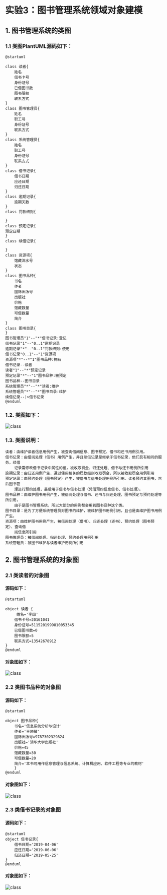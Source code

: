 # 实验3：图书管理系统领域对象建模

## 1. 图书管理系统的类图

### 1.1 类图PlantUML源码如下：

``` class
@startuml

class 读者{
    姓名
    借书卡号
    身份证号
    已借图书数
    图书限额
    联系方式
}
class 图书管理员{
    姓名
    职工号
    身份证号
    联系方式
}
class 系统管理员{
    姓名
    职工号
    身份证号
    联系方式
}
class 借书记录{
    借书日期
    应还日期
    归还日期
}
class 逾期记录{
    逾期天数
}
class 罚款细则{

}
class 预定记录{
预定日期
}
class 续借记录{

}
class 资源项{
    馆藏流水号
    状态
}
class 图书品种{
    书名
    作者
    国际出版号
    出版社
    价格
    馆藏数量
    可借数量
    简介
}
class 图书目录{
}
图书管理员"1"--"*"借书记录:登记
借书记录"1"--"0..1"逾期记录
逾期记录"*"--"0..1"罚款细则:使用
借书记录"0..1"--"1"资源项
资源项"*"--*"1"图书品种:拥有
借书记录--读者
读者"1"--"*"预定记录
预定记录"*"--"1"图书品种:被预定
图书品种--图书目录
系统管理员"*"--"*"读者:维护
系统管理员"*"--"*"图书目录:维护
续借记录--|>借书记录
@enduml
```

### 1.2. 类图如下：

![class](class.png)

### 1.3. 类图说明：
    读者：由维护读者信息用例产生，被查询借阅信息、图书预定、借书和还书用例引用。
    借书记录：由借阅处理（借书）用例产生，并且续借记录是继承于借书记录，他们具有相同的服务，续借
        记录需修改借书记录中属性的值，被收取罚金、归还处理、借书与还书用例所引用
    逾期记录：由归还用例产生，通过使用相关的罚款细则收取罚金，所以被收取罚金用例引用
    预定记录：由预约处理（图书预定）产生，被借书与借书处理用例所引用。读者预约某图书，然后图书管
        理进行预约处理，最后用于借书与借书处理（凭借预约信息借书、借书处理）。
    图书品种：由维护图书用例产生，被借阅处理与借书、还书与归还处理、图书预定与预约处理等所引用，
        由于是图书管理系统，所以大部分的用例都会用到图书品种这个类。
    图书目录：是为了方便系统管理员对图书的维护，被维护图书用例引用，且也是由维护图书用例产生。
    资源项：由维护图书用例产生，被借阅处理（借书）、归还处理（还书）、预约处理（图书预定）、查询借
        阅信息所引用
    图书管理员：被借阅处理、归还处理、预约处理用例引用
    系统管理员：被图书维护与读者维护用例所引用

## 2. 图书管理系统的对象图
### 2.1 类读者的对象图
#### 源码如下：
``` class
@startuml

object 读者 {
     姓名='李四'
    借书卡号=20161041
    身份证号=5115201999810053345
    已借图书数=0
    图书限额=5
    联系方式=13542678912
}
@enduml
``` 
#### 对象图如下：
![class](object1.png)

### 2.2 类图书品种的对象图
#### 源码如下：
``` class
@startuml

object 图书品种{
    书名='信息系统分析与设计'
    作者='王晓敏'
    国际出版号=9787302329824
    出版社='清华大学出版社'
    价格=45
    馆藏数量=30
    可借数量=20
    简介='本书可用作信息管理与信息系统、计算机应用、软件工程等专业的教材'
    }
@enduml
``` 
#### 对象图如下：
![class](object2.png)


### 2.3 类借书记录的对象图
#### 源码如下：
``` class
@startuml
object 借书记录{
    借书日期='2019-04-06'
    应还日期='2019-06-06'
    归还日期='2019-05-25'
}
@enduml
``` 
#### 对象图如下：
![class](object3.png)